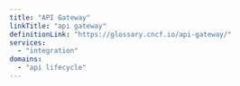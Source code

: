 ```yaml
---
title: "API Gateway"
linkTitle: "api gateway"
definitionLink: "https://glossary.cncf.io/api-gateway/"
services:
  - "integration"
domains:
  - "api lifecycle"
---
```

